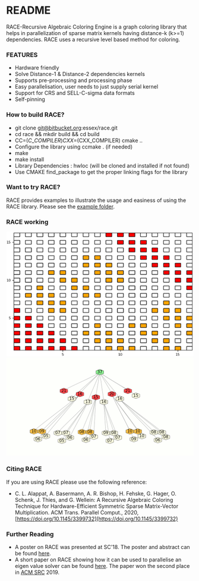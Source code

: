 # README #

RACE-Recursive Algebraic Coloring Engine is a graph coloring library that helps in parallelization of sparse matrix kernels having distance-k (k>=1)
dependencies. RACE uses a recursive level based method for coloring.

### FEATURES ###

* Hardware friendly
* Solve Distance-1 & Distance-2 dependencies kernels
* Supports pre-processing and processing phase
* Easy parallelisation, user needs to just supply serial kernel
* Support for CRS and SELL-C-sigma data formats
* Self-pinning

### How to build RACE? ###

* git clone git@bitbucket.org:essex/race.git
* cd race && mkdir build && cd build
* CC=$(C\_COMPILER) CXX=$(CXX\_COMPILER) cmake ..
* Configure the library using ccmake . (if needed)
* make
* make install
* Library Dependencies : hwloc (will be cloned and installed if not found)
* Use CMAKE find\_package to get the proper linking flags for the library

### Want to try RACE? ###
RACE provides examples to illustrate the usage and easiness of using the RACE library. 
Please see the [example folder](https://bitbucket.org/essex/race/src/master/examples/).

### RACE working ###
![Screenshot](animations/domain_anim.gif)
![Scrrentshot](animations/zone_tree_anim.gif)


### Citing RACE ###

If you are using RACE please use the following reference:

* C. L. Alappat, A. Basermann, A. R. Bishop,  H. Fehske, G. Hager, O. Schenk, J. Thies, and G. Wellein: 
  A Recursive Algebraic Coloring Technique for Hardware-Efficient Symmetric Sparse Matrix-Vector Multiplication. ACM Trans. Parallel Comput., 2020, [https://doi.org/10.1145/3399732](https://doi.org/10.1145/3399732)
  
### Further Reading ###

* A poster on RACE was presented at SC'18. The poster and abstract can be found [here](https://sc18.supercomputing.org/proceedings/src_poster/src_poster_pages/spost109.html).
* A short paper on RACE showing how it can be used to parallelise an eigen value solver can be found [here](https://src.acm.org/binaries/content/assets/src/2019/christie-louis-alappat.pdf).
  The paper won the second place in [ACM SRC](https://src.acm.org) 2019.
